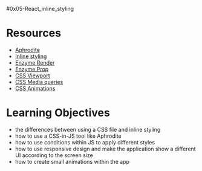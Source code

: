 #0x05-React_inline_styling

# **Resources**

- [Aphrodite](https://intranet.hbtn.io/rltoken/QXlvi2PsWUQpEfhhqTGcAw)
- [Inline styling](https://intranet.hbtn.io/rltoken/yYqY0lZLc3KmAm5MV_MdDw)
- [Enzyme Render](https://intranet.hbtn.io/rltoken/k7feyV9bL8NrNRK_5rNi1g)
- [Enzyme Prop](https://intranet.hbtn.io/rltoken/yueQrkqySHKZhHWi9Myk9g)
- [CSS Viewport](https://intranet.hbtn.io/rltoken/1C41qQn9OTYCT9DoR871fg)
- [CSS Media queries](https://intranet.hbtn.io/rltoken/2-7F2wNcG7sZWzVR_M6iBw)
- [CSS Animations](https://intranet.hbtn.io/rltoken/Pzvyl9EJyrWkreFvMArwCg)

# **Learning Objectives**

- the differences between using a CSS file and inline styling
- how to use a CSS-in-JS tool like Aphrodite
- how to use conditions within JS to apply different styles
- how to use responsive design and make the application show a different UI according to the screen size
- how to create small animations within the app
